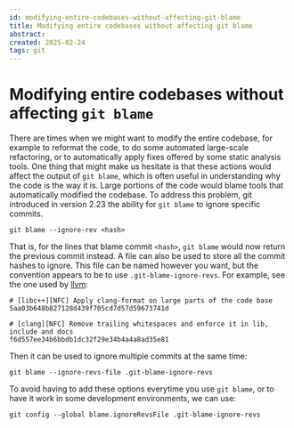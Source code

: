 ```yaml
---
id: modifying-entire-codebases-without-affecting-git-blame
title: Modifying entire codebases without affecting git blame
abstract: 
created: 2025-02-24
tags: git
---
```


# Modifying entire codebases without affecting `git blame`
There are times when we might want to modify the entire codebase, for example to reformat the code, to do some automated large-scale refactoring, or to automatically apply fixes offered by some static analysis tools. One thing that might make us hesitate is that these actions would affect the output of `git blame`, which is often useful in understanding why the code is the way it is. Large portions of the code would blame tools that automatically modified the codebase. To address this problem, git introduced in version 2.23 the ability for `git blame` to ignore specific commits.
```
git blame --ignore-rev <hash>
```

That is, for the lines that blame commit `<hash>`, `git blame` would now return the previous commit instead. A file can also be used to store all the commit hashes to ignore. This file can be named however you want, but the convention appears to be to use `.git-blame-ignore-revs`. For example, see the one used by [llvm](https://github.com/llvm/llvm-project/blob/main/.git-blame-ignore-revs):
```
# [libc++][NFC] Apply clang-format on large parts of the code base
5aa03b648b827128d439f705cd7d57d59673741d

# [clang][NFC] Remove trailing whitespaces and enforce it in lib, include and docs
f6d557ee34b6bbdb1dc32f29e34b4a4a8ad35e81
```

Then it can be used to ignore multiple commits at the same time:
```
git blame --ignore-revs-file .git-blame-ignore-revs
```

To avoid having to add these options everytime you use `git blame`, or to have it work in some development environments, we can use:
```
git config --global blame.ignoreRevsFile .git-blame-ignore-revs
```
